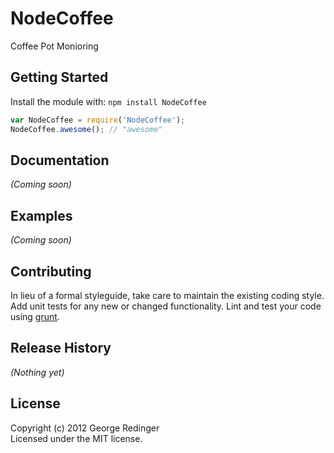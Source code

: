 # NodeCoffee

Coffee Pot Monioring

## Getting Started
Install the module with: `npm install NodeCoffee`

```javascript
var NodeCoffee = require('NodeCoffee');
NodeCoffee.awesome(); // "awesome"
```

## Documentation
_(Coming soon)_

## Examples
_(Coming soon)_

## Contributing
In lieu of a formal styleguide, take care to maintain the existing coding style. Add unit tests for any new or changed functionality. Lint and test your code using [grunt](https://github.com/cowboy/grunt).

## Release History
_(Nothing yet)_

## License
Copyright (c) 2012 George Redinger  
Licensed under the MIT license.
